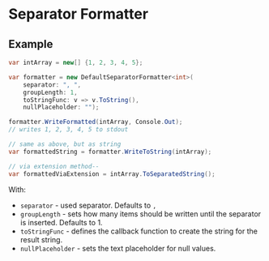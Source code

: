﻿# Separator Formatter

## Example
```csharp
var intArray = new[] {1, 2, 3, 4, 5};

var formatter = new DefaultSeparatorFormatter<int>(
    separator: ", ",
    groupLength: 1,
    toStringFunc: v => v.ToString(),
    nullPlaceholder: "");

formatter.WriteFormatted(intArray, Console.Out);
// writes 1, 2, 3, 4, 5 to stdout

// same as above, but as string
var formattedString = formatter.WriteToString(intArray);

// via extension method-- 
var formattedViaExtension = intArray.ToSeparatedString();
```

With:
* `separator` - used separator. Defaults to `, `
* `groupLength` - sets how many items should be written until the separator is inserted. Defaults to 1.
* `toStringFunc` - defines the callback function to create the string for the result string.
* `nullPlaceholder` - sets the text placeholder for null values.



